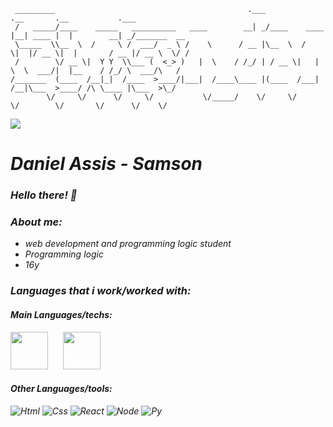 
<div>
 
```
 _________                                           .___             .__       .__           .___           
 /   _____/____    _____   __________   ____        __| _/____    ____ |__| ____ |  |        __| _/_______  __
 \_____  \\__  \  /     \ /  ___/  _ \ /    \      / __ |\__  \  /    \|  |/ __ \|  |       / __ |/ __ \  \/ /
 /        \/ __ \|  Y Y  \\___ (  <_> )   |  \    / /_/ | / __ \|   |  \  \  ___/|  |__    / /_/ \  ___/\   / 
/_______  (____  /__|_|  /____  >____/|___|  /____\____ |(____  /___|  /__|\___  >____/ /\ \____ |\___  >\_/  
        \/     \/      \/     \/           \/_____/    \/     \/     \/        \/       \/      \/    \/      
```

![](https://user-images.githubusercontent.com/74038190/213910845-af37a709-8995-40d6-be59-724526e3c3d7.gif)

</div>

<div>

<i>

<h1> Daniel Assis - Samson </h1>

<i>

<h3> Hello there! 🎩 </h3>

<h3> About me: </h3>

<ul>
  <i>
<li> web development and programming logic student </li>
<li> Programming logic </li>
<li> 16y </li>
  </i>
  </ul>

<h3> Languages that i work/worked with: </h3>

<h4> Main Languages/techs:</h4>

<div>
<img style="margin-right: 20px" src="https://icongr.am/devicon/javascript-original.svg?size=78&color=currentColor" width="60" height="60"/>
<img src="https://github.com/user-attachments/assets/49d626aa-ffae-40ce-ace0-74bd4fcd16d6" width="60" height="60"/>
</div>

<h4> Other Languages/tools:</h4>

![Html](https://icongr.am/devicon/html5-original.svg?size=78&color=currentColor)
![Css](https://icongr.am/devicon/css3-original.svg?size=78&color=currentColor)
![React](https://icongr.am/devicon/react-original-wordmark.svg?size=78&color=currentColor)
![Node](https://icongr.am/devicon/nodejs-original.svg?size=78&color=currentColor)
![Py](https://icongr.am/devicon/python-original.svg?size=78&color=currentColor)

</div>
